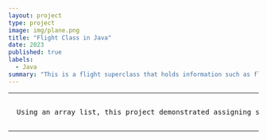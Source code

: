 ```yaml
---
layout: project
type: project
image: img/plane.png
title: "Flight Class in Java"
date: 2023
published: true
labels:
  - Java
summary: "This is a flight superclass that holds information such as flight number, destination and origin. THis class has three subclasses that all extend this superclass. It is the passengerflight, militaryflight, and cargoflight"
---
```


<hr>

<pre>
  
  Using an array list, this project demonstrated assigning subclass objects to an array of type superclass. Then using iterations through the array, once it is populated
  
</pre>

<hr>
